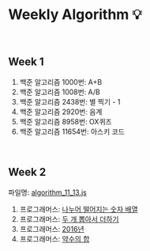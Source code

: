 # Weekly Algorithm :bulb:

<br>

## Week 1

1. 백준 알고리즘 1000번: A+B
2. 백준 알고리즘 1008번: A/B
3. 백준 알고리즘 2438번: 별 찍기 - 1
4. 백준 알고리즘 2920번: 음계
5. 백준 알고리즘 8958번: OX퀴즈
6. 백준 알고리즘 11654번: 아스키 코드

<br>

## Week 2

파일명: <a href="https://github.com/ha3158987/CodeSquad-Cocoa/blob/master/algorithm/week2/algorithm_11_13.js" target="_blank">algorithm_11_13.js<a>

1. 프로그래머스: <a href="https://programmers.co.kr/learn/courses/30/lessons/12910" target="_blank">나누어 떨어지는 숫자 배열</a>
2. 프로그래머스: <a href="https://programmers.co.kr/learn/courses/30/lessons/68644" target="_blank">두 개 뽑아서 더하기</a>
3. 프로그래머스: <a href="https://programmers.co.kr/learn/courses/30/lessons/12901" target="_blank">2016년</a>
4. 프로그래머스: <a href="https://programmers.co.kr/learn/courses/30/lessons/12928" target="_blank">약수의 합</a>
